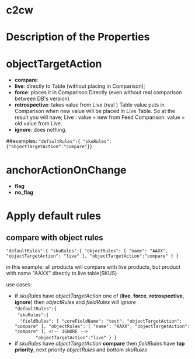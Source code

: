 # c2cw
# Description of the Properties

# objectTargetAction
- **compare**:
- **live**: directly to Table (without placing in Comparison);
- **force**: places it in Comparison Directly (even without real comparison between DB's version)
- **retrospective**: takes value from Live (real ) Table value puts in Comparison
    when new value will be placed in Live Table. So at the result you will have;
    Live : value = new from Feed
    Comparison: value = old value from Live.
- **ignore**: does nothing.

##examples:
`"defaultRules":{ "skuRules":{"objectTargetAction":"compare"}}`

# anchorActionOnChange
- **flag**
- **no_flag**

# Apply default rules
## compare with object rules

`"defaultRules":{
    "skuRules":{
        "objectRules": [
            "name": "AAXX",
            "objectTargetAction": "live"
        ],
        "objectTargetAction":"compare"
        }
}`

in this example: all products will compare with live products, but
product with name "AAXX" directly to live table(SKUS)

use cases:
- if *skuRules* have *objectTargetAction* one of  (**live**, **force**, **retrospective**, **ignore**) then *objectRules* and *fieldRules* will *ignore*  
`"defaultRules":{`  
&ensp;`"skuRules":{`  
&ensp;&ensp;`"fieldRules": [
            "coreFieldName": "test",
            "objectTargetAction": "compare"
        ],
        "objectRules": [
            "name": "AAXX",
            "objectTargetAction": "compare"
        ], <!-- IGNORE -->`  
`        "objectTargetAction":"live"
        }
}`  
- if *skuRules* have *objectTargetAction* **compare** then *fieldRules* have **top priority**, next priority *objectRules* and bottom *skuRules*  
